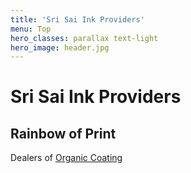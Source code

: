 ```yaml
---
title: 'Sri Sai Ink Providers'
menu: Top
hero_classes: parallax text-light
hero_image: header.jpg
---
```


# Sri Sai Ink Providers
## Rainbow of Print

Dealers of [Organic Coating](https://www.google.com)







